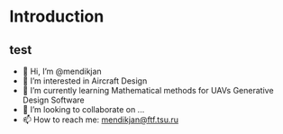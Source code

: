 # Introduction
## test
- 👋 Hi, I’m @mendikjan
- 👀 I’m interested in Aircraft Design
- 🌱 I’m currently learning Mathematical methods for UAVs Generative Design Software
- 💞️ I’m looking to collaborate on ... 
- 📫 How to reach me: mendikjan@ftf.tsu.ru

<!---
mendikjan/mendikjan is a ✨ special ✨ repository because its `README.md` (this file) appears on your GitHub profile.
You can click the Preview link to take a look at your changes.
--->
